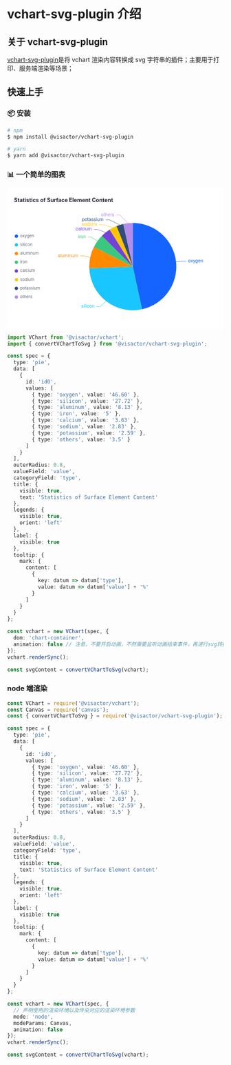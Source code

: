 # vchart-svg-plugin 介绍

## 关于 vchart-svg-plugin

[vchart-svg-plugin](https://github.com/VisActor/vchart-svg-plugin)是将 vchart 渲染内容转换成 svg 字符串的插件；主要用于打印、服务端渲染等场景；

## 快速上手

### 📦 安装

```bash
# npm
$ npm install @visactor/vchart-svg-plugin

# yarn
$ yarn add @visactor/vchart-svg-plugin
```

### 📊 一个简单的图表

<div>
<svg version="1.1" xmlns="http://www.w3.org/2000/svg" xmlns:xlink="http://www.w3.org/1999/xlink"  x="0px"  y="0px"  width="639px"  height="411px"  viewBox="0 0 639 411"  >
  <rect x="0" y="0" width="639" height="411" pointer-events="none"  fill="#ffffff"   />
  <g class="" ><g class="root" ><g class="title"  transform="matrix(1, 0, 0, 1, 20, 24)" ><g class="title-container" ><g  fill="#21252c"  text-anchor="start"  alignment-baseline="hanging"  font-size="16"  font-weight="bold"  class="mainTitle" ><text dy="16.64" dx="0">Statistics of Surface Element Content</text></g></g></g><g class="regionGroup_6"  transform="matrix(1, 0, 0, 1, 122, 70)" ><g class="seriesGroup_pie_8_11" ><g class="pie_12" ><path  fill="#1664FF"  stroke-width="0"  stroke="#1664FF"  fill-opacity="1"  transform="matrix(1, 0, 0, 1, 248.5, 160.5)"  d="M7.862232450526007e-15, -128.4A128.4,128.4,0,0,1,27.221712913991773,125.48122706615605L0, 0Z"   /><path  fill="#1AC6FF"  stroke-width="0"  stroke="#1AC6FF"  fill-opacity="1"  transform="matrix(1, 0, 0, 1, 248.5, 160.5)"  d="M27.221712913991773, 125.48122706615605A128.4,128.4,0,0,1,-128.2828218808454,5.484305816353947L0, 0Z"   /><path  fill="#FF8A00"  stroke-width="0"  stroke="#FF8A00"  fill-opacity="1"  transform="matrix(1, 0, 0, 1, 248.5, 160.5)"  d="M-128.2828218808454, 5.484305816353947A128.4,128.4,0,0,1,-114.58780375108536,-57.93267844233296L0, 0Z"   /><path  fill="#3CC780"  stroke-width="0"  stroke="#3CC780"  fill-opacity="1"  transform="matrix(1, 0, 0, 1, 248.5, 160.5)"  d="M-114.58780375108536, -57.93267844233296A128.4,128.4,0,0,1,-91.07729527707993,-90.50683004619925L0, 0Z"   /><path  fill="#7442D4"  stroke-width="0"  stroke="#7442D4"  fill-opacity="1"  transform="matrix(1, 0, 0, 1, 248.5, 160.5)"  d="M-91.07729527707993, -90.50683004619925A128.4,128.4,0,0,1,-68.2543569442313,-108.75616193177041L0, 0Z"   /><path  fill="#FFC400"  stroke-width="0"  stroke="#FFC400"  fill-opacity="1"  transform="matrix(1, 0, 0, 1, 248.5, 160.5)"  d="M-68.2543569442313, -108.75616193177041A128.4,128.4,0,0,1,-47.94152988628027,-119.11410374998796L0, 0Z"   /><path  fill="#304D77"  stroke-width="0"  stroke="#304D77"  fill-opacity="1"  transform="matrix(1, 0, 0, 1, 248.5, 160.5)"  d="M-47.94152988628027, -119.11410374998796A128.4,128.4,0,0,1,-28.009592195315932,-125.3077122329352L0, 0Z"   /><path  fill="#B48DEB"  stroke-width="0"  stroke="#B48DEB"  fill-opacity="1"  transform="matrix(1, 0, 0, 1, 248.5, 160.5)"  d="M-28.009592195315932, -125.3077122329352A128.4,128.4,0,0,1,-2.3586697351578022e-14,-128.4L0, 0Z"   /></g><g class="emptyCircle_14" ></g></g><g class="pie-label-0-component_25" ><g class="data-label" ><g class="arc-label" ><g  stroke-width="0"  stroke-linejoin="bevel"  stroke="#ffffff"  fill-opacity="1"  fill="#1664FF"  transform="matrix(1, 0, 0, 1, 434.1262053735279, 144.67890470555147)"  text-anchor="middle"  alignment-baseline="middle"  font-size="14"  font-family="PingFang SC,Helvetica Neue,Microsoft Yahei,system-ui,-apple-system,segoe ui,Roboto,Helvetica,Arial,sans-serif,apple color emoji,segoe ui emoji,segoe ui symbol"  font-weight="normal" ><text  alignment-baseline="middle">oxygen</text></g><path  stroke-width="1"  stroke="#1664FF"  d="M376.1682214869747 146.81112779105666L396.0542372949146 144.67890470555147L406.0542372949146 144.67890470555147"  fill="none"  /><g  stroke-width="0"  stroke-linejoin="bevel"  stroke="#ffffff"  fill-opacity="1"  fill="#1AC6FF"  transform="matrix(1, 0, 0, 1, 116.10160185737874, 277.9872291302481)"  text-anchor="middle"  alignment-baseline="middle"  font-size="14"  font-family="PingFang SC,Helvetica Neue,Microsoft Yahei,system-ui,-apple-system,segoe ui,Roboto,Helvetica,Arial,sans-serif,apple color emoji,segoe ui emoji,segoe ui symbol"  font-weight="normal" ><text  alignment-baseline="middle">silicon</text></g><path  stroke-width="1"  stroke="#1AC6FF"  d="M170.0579690869725 262.15337075689933L151.70958067817952 277.9872291302481L141.70958067817952 277.9872291302481"  fill="none"  /><g  stroke-width="0"  stroke-linejoin="bevel"  stroke="#ffffff"  fill-opacity="1"  fill="#FF8A00"  transform="matrix(1, 0, 0, 1, 57.132705096804074, 129.17484318103348)"  text-anchor="middle"  alignment-baseline="middle"  font-size="14"  font-family="PingFang SC,Helvetica Neue,Microsoft Yahei,system-ui,-apple-system,segoe ui,Roboto,Helvetica,Arial,sans-serif,apple color emoji,segoe ui emoji,segoe ui symbol"  font-weight="normal" ><text  alignment-baseline="middle">aluminum</text></g><path  stroke-width="1"  stroke="#FF8A00"  d="M122.9931728078986 133.39656242887264L103.20567262610095 129.17484318103348L93.20567262610095 129.17484318103348"  fill="none"  /><g  stroke-width="0"  stroke-linejoin="bevel"  stroke="#ffffff"  fill-opacity="1"  fill="#3CC780"  transform="matrix(1, 0, 0, 1, 98.45072338677764, 73.65027210261424)"  text-anchor="middle"  alignment-baseline="middle"  font-size="14"  font-family="PingFang SC,Helvetica Neue,Microsoft Yahei,system-ui,-apple-system,segoe ui,Roboto,Helvetica,Arial,sans-serif,apple color emoji,segoe ui emoji,segoe ui symbol"  font-weight="normal" ><text  alignment-baseline="middle">iron</text></g><path  stroke-width="1"  stroke="#3CC780"  d="M144.38562982112327 85.35508718312445L125.81270763970733 73.65027210261424L115.81270763970733 73.65027210261424"  fill="none"  /><g  stroke-width="0"  stroke-linejoin="bevel"  stroke="#ffffff"  fill-opacity="1"  fill="#7442D4"  transform="matrix(1, 0, 0, 1, 103.75086291667162, 50.946925385855124)"  text-anchor="middle"  alignment-baseline="middle"  font-size="14"  font-family="PingFang SC,Helvetica Neue,Microsoft Yahei,system-ui,-apple-system,segoe ui,Roboto,Helvetica,Arial,sans-serif,apple color emoji,segoe ui emoji,segoe ui symbol"  font-weight="normal" ><text  alignment-baseline="middle">calcium</text></g><path  stroke-width="1"  stroke="#7442D4"  d="M168.3133216895684 60.21711700624401L143.66383441325365 50.946925385855124L133.66383441325365 50.946925385855124"  fill="none"  /><g  stroke-width="0"  stroke-linejoin="bevel"  stroke="#ffffff"  fill-opacity="1"  fill="#FFC400"  transform="matrix(1, 0, 0, 1, 120.3440130929497, 36.89022715880614)"  text-anchor="middle"  alignment-baseline="middle"  font-size="14"  font-family="PingFang SC,Helvetica Neue,Microsoft Yahei,system-ui,-apple-system,segoe ui,Roboto,Helvetica,Arial,sans-serif,apple color emoji,segoe ui emoji,segoe ui symbol"  font-weight="normal" ><text  alignment-baseline="middle">sodium</text></g><path  stroke-width="1"  stroke="#FFC400"  d="M190.17168124521618 46.113081030913605L158.77999484343798 36.89022715880614L148.77999484343798 36.89022715880614"  fill="none"  /><g  stroke-width="0"  stroke-linejoin="bevel"  stroke="#ffffff"  fill-opacity="1"  fill="#304D77"  transform="matrix(1, 0, 0, 1, 130.55325625889662, 22.89022715880614)"  text-anchor="middle"  alignment-baseline="middle"  font-size="14"  font-family="PingFang SC,Helvetica Neue,Microsoft Yahei,system-ui,-apple-system,segoe ui,Roboto,Helvetica,Arial,sans-serif,apple color emoji,segoe ui emoji,segoe ui symbol"  font-weight="normal" ><text  alignment-baseline="middle">potassium</text></g><path  stroke-width="1"  stroke="#304D77"  d="M210.3983801804518 37.883416426950575L178.9222214078224 22.89022715880614L168.9222214078224 22.89022715880614"  fill="none"  /><g  stroke-width="0"  stroke-linejoin="bevel"  stroke="#ffffff"  fill-opacity="1"  fill="#B48DEB"  transform="matrix(1, 0, 0, 1, 174.52908113825885, 8.890227158806141)"  text-anchor="middle"  alignment-baseline="middle"  font-size="14"  font-family="PingFang SC,Helvetica Neue,Microsoft Yahei,system-ui,-apple-system,segoe ui,Roboto,Helvetica,Arial,sans-serif,apple color emoji,segoe ui emoji,segoe ui symbol"  font-weight="normal" ><text  alignment-baseline="middle">others</text></g><path  stroke-width="1"  stroke="#B48DEB"  d="M234.41011445590985 32.87541331955492L209.98305300105181 8.890227158806141L199.98305300105181 8.890227158806141"  fill="none"  /></g></g></g></g><g class="legend"  transform="matrix(1, 0, 0, 1, 20, 131.10000000000002)" ><g class="innerView" ><g class="" ><g class="legendItem"  cursor="pointer" ><g class=""  transform="matrix(1, 0, 0, 1, 7, 9.8)" ><path  stroke-opacity="1"  stroke-width="0"  stroke="#1664FF"  fill-opacity="1"  fill="#1664FF"  opacity="1"  cursor="pointer"  d="M5 0C5 2.761423749153967 2.761423749153968 5 3.061616997868383e-16 5C-2.7614237491539666 5 -4.999999999999999 2.761423749153968 -5 6.123233995736766e-16C-5 -2.7614237491539666 -2.7614237491539684 -4.999999999999999 -9.184850993605148e-16 -5C2.761423749153966 -5 4.999999999999999 -2.7614237491539684 5 -1.2246467991473533e-15"  class="legendItemShape"   /><g  fill="#606773"  opacity="1"  cursor="pointer"  transform="matrix(1, 0, 0, 1, 11, 0)"  text-anchor="start"  alignment-baseline="middle"  font-size="12"  class="legendItemLabel" ><text  alignment-baseline="middle">oxygen</text></g></g></g><g class="legendItem"  cursor="pointer"  transform="matrix(1, 0, 0, 1, 0, 25.6)" ><g class=""  transform="matrix(1, 0, 0, 1, 7, 9.8)" ><path  stroke-opacity="1"  stroke-width="0"  stroke="#1AC6FF"  fill-opacity="1"  fill="#1AC6FF"  opacity="1"  cursor="pointer"  d="M5 0C5 2.761423749153967 2.761423749153968 5 3.061616997868383e-16 5C-2.7614237491539666 5 -4.999999999999999 2.761423749153968 -5 6.123233995736766e-16C-5 -2.7614237491539666 -2.7614237491539684 -4.999999999999999 -9.184850993605148e-16 -5C2.761423749153966 -5 4.999999999999999 -2.7614237491539684 5 -1.2246467991473533e-15"  class="legendItemShape"   /><g  fill="#606773"  opacity="1"  cursor="pointer"  transform="matrix(1, 0, 0, 1, 11, 0)"  text-anchor="start"  alignment-baseline="middle"  font-size="12"  class="legendItemLabel" ><text  alignment-baseline="middle">silicon</text></g></g></g><g class="legendItem"  cursor="pointer"  transform="matrix(1, 0, 0, 1, 0, 51.2)" ><g class=""  transform="matrix(1, 0, 0, 1, 7, 9.8)" ><path  stroke-opacity="1"  stroke-width="0"  stroke="#FF8A00"  fill-opacity="1"  fill="#FF8A00"  opacity="1"  cursor="pointer"  d="M5 0C5 2.761423749153967 2.761423749153968 5 3.061616997868383e-16 5C-2.7614237491539666 5 -4.999999999999999 2.761423749153968 -5 6.123233995736766e-16C-5 -2.7614237491539666 -2.7614237491539684 -4.999999999999999 -9.184850993605148e-16 -5C2.761423749153966 -5 4.999999999999999 -2.7614237491539684 5 -1.2246467991473533e-15"  class="legendItemShape"   /><g  fill="#606773"  opacity="1"  cursor="pointer"  transform="matrix(1, 0, 0, 1, 11, 0)"  text-anchor="start"  alignment-baseline="middle"  font-size="12"  class="legendItemLabel" ><text  alignment-baseline="middle">aluminum</text></g></g></g><g class="legendItem"  cursor="pointer"  transform="matrix(1, 0, 0, 1, 0, 76.80000000000001)" ><g class=""  transform="matrix(1, 0, 0, 1, 7, 9.8)" ><path  stroke-opacity="1"  stroke-width="0"  stroke="#3CC780"  fill-opacity="1"  fill="#3CC780"  opacity="1"  cursor="pointer"  d="M5 0C5 2.761423749153967 2.761423749153968 5 3.061616997868383e-16 5C-2.7614237491539666 5 -4.999999999999999 2.761423749153968 -5 6.123233995736766e-16C-5 -2.7614237491539666 -2.7614237491539684 -4.999999999999999 -9.184850993605148e-16 -5C2.761423749153966 -5 4.999999999999999 -2.7614237491539684 5 -1.2246467991473533e-15"  class="legendItemShape"   /><g  fill="#606773"  opacity="1"  cursor="pointer"  transform="matrix(1, 0, 0, 1, 11, 0)"  text-anchor="start"  alignment-baseline="middle"  font-size="12"  class="legendItemLabel" ><text  alignment-baseline="middle">iron</text></g></g></g><g class="legendItem"  cursor="pointer"  transform="matrix(1, 0, 0, 1, 0, 102.4)" ><g class=""  transform="matrix(1, 0, 0, 1, 7, 9.8)" ><path  stroke-opacity="1"  stroke-width="0"  stroke="#7442D4"  fill-opacity="1"  fill="#7442D4"  opacity="1"  cursor="pointer"  d="M5 0C5 2.761423749153967 2.761423749153968 5 3.061616997868383e-16 5C-2.7614237491539666 5 -4.999999999999999 2.761423749153968 -5 6.123233995736766e-16C-5 -2.7614237491539666 -2.7614237491539684 -4.999999999999999 -9.184850993605148e-16 -5C2.761423749153966 -5 4.999999999999999 -2.7614237491539684 5 -1.2246467991473533e-15"  class="legendItemShape"   /><g  fill="#606773"  opacity="1"  cursor="pointer"  transform="matrix(1, 0, 0, 1, 11, 0)"  text-anchor="start"  alignment-baseline="middle"  font-size="12"  class="legendItemLabel" ><text  alignment-baseline="middle">calcium</text></g></g></g><g class="legendItem"  cursor="pointer"  transform="matrix(1, 0, 0, 1, 0, 128)" ><g class=""  transform="matrix(1, 0, 0, 1, 7, 9.8)" ><path  stroke-opacity="1"  stroke-width="0"  stroke="#FFC400"  fill-opacity="1"  fill="#FFC400"  opacity="1"  cursor="pointer"  d="M5 0C5 2.761423749153967 2.761423749153968 5 3.061616997868383e-16 5C-2.7614237491539666 5 -4.999999999999999 2.761423749153968 -5 6.123233995736766e-16C-5 -2.7614237491539666 -2.7614237491539684 -4.999999999999999 -9.184850993605148e-16 -5C2.761423749153966 -5 4.999999999999999 -2.7614237491539684 5 -1.2246467991473533e-15"  class="legendItemShape"   /><g  fill="#606773"  opacity="1"  cursor="pointer"  transform="matrix(1, 0, 0, 1, 11, 0)"  text-anchor="start"  alignment-baseline="middle"  font-size="12"  class="legendItemLabel" ><text  alignment-baseline="middle">sodium</text></g></g></g><g class="legendItem"  cursor="pointer"  transform="matrix(1, 0, 0, 1, 0, 153.6)" ><g class=""  transform="matrix(1, 0, 0, 1, 7, 9.8)" ><path  stroke-opacity="1"  stroke-width="0"  stroke="#304D77"  fill-opacity="1"  fill="#304D77"  opacity="1"  cursor="pointer"  d="M5 0C5 2.761423749153967 2.761423749153968 5 3.061616997868383e-16 5C-2.7614237491539666 5 -4.999999999999999 2.761423749153968 -5 6.123233995736766e-16C-5 -2.7614237491539666 -2.7614237491539684 -4.999999999999999 -9.184850993605148e-16 -5C2.761423749153966 -5 4.999999999999999 -2.7614237491539684 5 -1.2246467991473533e-15"  class="legendItemShape"   /><g  fill="#606773"  opacity="1"  cursor="pointer"  transform="matrix(1, 0, 0, 1, 11, 0)"  text-anchor="start"  alignment-baseline="middle"  font-size="12"  class="legendItemLabel" ><text  alignment-baseline="middle">potassium</text></g></g></g><g class="legendItem"  cursor="pointer"  transform="matrix(1, 0, 0, 1, 0, 179.2)" ><g class=""  transform="matrix(1, 0, 0, 1, 7, 9.8)" ><path  stroke-opacity="1"  stroke-width="0"  stroke="#B48DEB"  fill-opacity="1"  fill="#B48DEB"  opacity="1"  cursor="pointer"  d="M5 0C5 2.761423749153967 2.761423749153968 5 3.061616997868383e-16 5C-2.7614237491539666 5 -4.999999999999999 2.761423749153968 -5 6.123233995736766e-16C-5 -2.7614237491539666 -2.7614237491539684 -4.999999999999999 -9.184850993605148e-16 -5C2.761423749153966 -5 4.999999999999999 -2.7614237491539684 5 -1.2246467991473533e-15"  class="legendItemShape"   /><g  fill="#606773"  opacity="1"  cursor="pointer"  transform="matrix(1, 0, 0, 1, 11, 0)"  text-anchor="start"  alignment-baseline="middle"  font-size="12"  class="legendItemLabel" ><text  alignment-baseline="middle">others</text></g></g></g></g></g></g><g class="undefined_interaction"  transform="matrix(1, 0, 0, 1, 122, 70)" ></g></g></g>
</svg>
</div>

```typescript
import VChart from '@visactor/vchart';
import { convertVChartToSvg } from '@visactor/vchart-svg-plugin';

const spec = {
  type: 'pie',
  data: [
    {
      id: 'id0',
      values: [
        { type: 'oxygen', value: '46.60' },
        { type: 'silicon', value: '27.72' },
        { type: 'aluminum', value: '8.13' },
        { type: 'iron', value: '5' },
        { type: 'calcium', value: '3.63' },
        { type: 'sodium', value: '2.83' },
        { type: 'potassium', value: '2.59' },
        { type: 'others', value: '3.5' }
      ]
    }
  ],
  outerRadius: 0.8,
  valueField: 'value',
  categoryField: 'type',
  title: {
    visible: true,
    text: 'Statistics of Surface Element Content'
  },
  legends: {
    visible: true,
    orient: 'left'
  },
  label: {
    visible: true
  },
  tooltip: {
    mark: {
      content: [
        {
          key: datum => datum['type'],
          value: datum => datum['value'] + '%'
        }
      ]
    }
  }
};

const vchart = new VChart(spec, {
  dom: 'chart-container',
  animation: false // 注意，不要开启动画，不然需要监听动画结束事件，再进行svg转换
});
vchart.renderSync();

const svgContent = convertVChartToSvg(vchart);
```

### node 端渲染

```typescript
const VChart = require('@visactor/vchart');
const Canvas = require('canvas');
const { convertVChartToSvg } = require('@visactor/vchart-svg-plugin');

const spec = {
  type: 'pie',
  data: [
    {
      id: 'id0',
      values: [
        { type: 'oxygen', value: '46.60' },
        { type: 'silicon', value: '27.72' },
        { type: 'aluminum', value: '8.13' },
        { type: 'iron', value: '5' },
        { type: 'calcium', value: '3.63' },
        { type: 'sodium', value: '2.83' },
        { type: 'potassium', value: '2.59' },
        { type: 'others', value: '3.5' }
      ]
    }
  ],
  outerRadius: 0.8,
  valueField: 'value',
  categoryField: 'type',
  title: {
    visible: true,
    text: 'Statistics of Surface Element Content'
  },
  legends: {
    visible: true,
    orient: 'left'
  },
  label: {
    visible: true
  },
  tooltip: {
    mark: {
      content: [
        {
          key: datum => datum['type'],
          value: datum => datum['value'] + '%'
        }
      ]
    }
  }
};

const vchart = new VChart(spec, {
  // 声明使用的渲染环境以及传染对应的渲染环境参数
  mode: 'node',
  modeParams: Canvas,
  animation: false
});
vchart.renderSync();

const svgContent = convertVChartToSvg(vchart);
```
